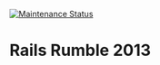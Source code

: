 [![Maintenance Status](https://img.shields.io/badge/maintenance-unmaintained-red.svg)](https://img.shields.io/badge/maintenance-unmaintained-red.svg)

# Rails Rumble 2013
